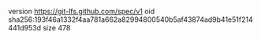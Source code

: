 version https://git-lfs.github.com/spec/v1
oid sha256:193f46a1332f4aa781a662a82994800540b5af43874ad9b41e51f214441d953d
size 478
